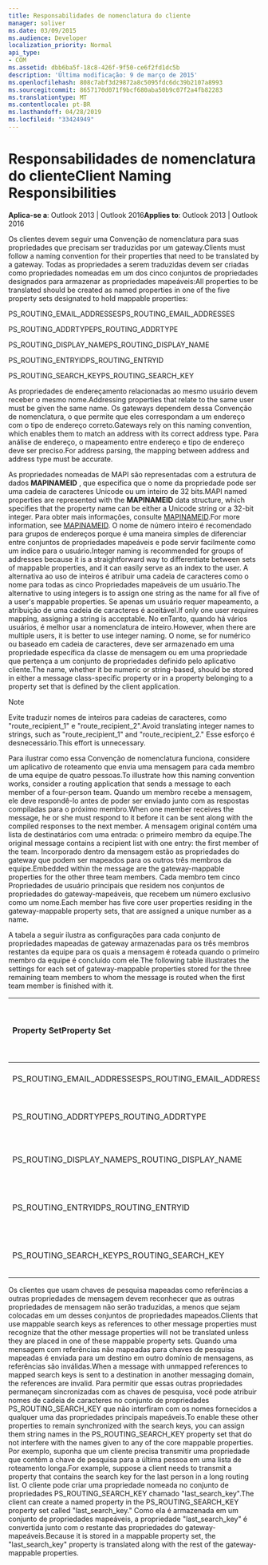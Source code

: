 ```yaml
---
title: Responsabilidades de nomenclatura do cliente
manager: soliver
ms.date: 03/09/2015
ms.audience: Developer
localization_priority: Normal
api_type:
- COM
ms.assetid: dbb6ba5f-18c8-426f-9f50-ce6f2fd1dc5b
description: 'Última modificação: 9 de março de 2015'
ms.openlocfilehash: 808c7abf3d29872a8c5095fdc6dc39b2107a8993
ms.sourcegitcommit: 8657170d071f9bcf680aba50b9c07f2a4fb82283
ms.translationtype: MT
ms.contentlocale: pt-BR
ms.lasthandoff: 04/28/2019
ms.locfileid: "33424949"
---
```

# <a name="client-naming-responsibilities"></a><span data-ttu-id="a8e35-103">Responsabilidades de nomenclatura do cliente</span><span class="sxs-lookup"><span data-stu-id="a8e35-103">Client Naming Responsibilities</span></span>

  
  
<span data-ttu-id="a8e35-104">**Aplica-se a**: Outlook 2013 | Outlook 2016</span><span class="sxs-lookup"><span data-stu-id="a8e35-104">**Applies to**: Outlook 2013 | Outlook 2016</span></span> 
  
<span data-ttu-id="a8e35-105">Os clientes devem seguir uma Convenção de nomenclatura para suas propriedades que precisam ser traduzidas por um gateway.</span><span class="sxs-lookup"><span data-stu-id="a8e35-105">Clients must follow a naming convention for their properties that need to be translated by a gateway.</span></span> <span data-ttu-id="a8e35-106">Todas as propriedades a serem traduzidas devem ser criadas como propriedades nomeadas em um dos cinco conjuntos de propriedades designados para armazenar as propriedades mapeáveis:</span><span class="sxs-lookup"><span data-stu-id="a8e35-106">All properties to be translated should be created as named properties in one of the five property sets designated to hold mappable properties:</span></span>
  
<span data-ttu-id="a8e35-107">PS_ROUTING_EMAIL_ADDRESSES</span><span class="sxs-lookup"><span data-stu-id="a8e35-107">PS_ROUTING_EMAIL_ADDRESSES</span></span>
  
<span data-ttu-id="a8e35-108">PS_ROUTING_ADDRTYPE</span><span class="sxs-lookup"><span data-stu-id="a8e35-108">PS_ROUTING_ADDRTYPE</span></span>
  
<span data-ttu-id="a8e35-109">PS_ROUTING_DISPLAY_NAME</span><span class="sxs-lookup"><span data-stu-id="a8e35-109">PS_ROUTING_DISPLAY_NAME</span></span>
  
<span data-ttu-id="a8e35-110">PS_ROUTING_ENTRYID</span><span class="sxs-lookup"><span data-stu-id="a8e35-110">PS_ROUTING_ENTRYID</span></span>
  
<span data-ttu-id="a8e35-111">PS_ROUTING_SEARCH_KEY</span><span class="sxs-lookup"><span data-stu-id="a8e35-111">PS_ROUTING_SEARCH_KEY</span></span>
  
<span data-ttu-id="a8e35-112">As propriedades de endereçamento relacionadas ao mesmo usuário devem receber o mesmo nome.</span><span class="sxs-lookup"><span data-stu-id="a8e35-112">Addressing properties that relate to the same user must be given the same name.</span></span> <span data-ttu-id="a8e35-113">Os gateways dependem dessa Convenção de nomenclatura, o que permite que eles correspondam a um endereço com o tipo de endereço correto.</span><span class="sxs-lookup"><span data-stu-id="a8e35-113">Gateways rely on this naming convention, which enables them to match an address with its correct address type.</span></span> <span data-ttu-id="a8e35-114">Para análise de endereço, o mapeamento entre endereço e tipo de endereço deve ser preciso.</span><span class="sxs-lookup"><span data-stu-id="a8e35-114">For address parsing, the mapping between address and address type must be accurate.</span></span>
  
<span data-ttu-id="a8e35-115">As propriedades nomeadas de MAPI são representadas com a estrutura de dados **MAPINAMEID** , que especifica que o nome da propriedade pode ser uma cadeia de caracteres Unicode ou um inteiro de 32 bits.</span><span class="sxs-lookup"><span data-stu-id="a8e35-115">MAPI named properties are represented with the **MAPINAMEID** data structure, which specifies that the property name can be either a Unicode string or a 32-bit integer.</span></span> <span data-ttu-id="a8e35-116">Para obter mais informações, consulte [MAPINAMEID](mapinameid.md).</span><span class="sxs-lookup"><span data-stu-id="a8e35-116">For more information, see [MAPINAMEID](mapinameid.md).</span></span> <span data-ttu-id="a8e35-117">O nome de número inteiro é recomendado para grupos de endereços porque é uma maneira simples de diferenciar entre conjuntos de propriedades mapeáveis e pode servir facilmente como um índice para o usuário.</span><span class="sxs-lookup"><span data-stu-id="a8e35-117">Integer naming is recommended for groups of addresses because it is a straightforward way to differentiate between sets of mappable properties, and it can easily serve as an index to the user.</span></span> <span data-ttu-id="a8e35-118">A alternativa ao uso de inteiros é atribuir uma cadeia de caracteres como o nome para todas as cinco Propriedades mapeáveis de um usuário.</span><span class="sxs-lookup"><span data-stu-id="a8e35-118">The alternative to using integers is to assign one string as the name for all five of a user's mappable properties.</span></span> <span data-ttu-id="a8e35-119">Se apenas um usuário requer mapeamento, a atribuição de uma cadeia de caracteres é aceitável.</span><span class="sxs-lookup"><span data-stu-id="a8e35-119">If only one user requires mapping, assigning a string is acceptable.</span></span> <span data-ttu-id="a8e35-120">No enTanto, quando há vários usuários, é melhor usar a nomenclatura de inteiro.</span><span class="sxs-lookup"><span data-stu-id="a8e35-120">However, when there are multiple users, it is better to use integer naming.</span></span> <span data-ttu-id="a8e35-121">O nome, se for numérico ou baseado em cadeia de caracteres, deve ser armazenado em uma propriedade específica da classe de mensagem ou em uma propriedade que pertença a um conjunto de propriedades definido pelo aplicativo cliente.</span><span class="sxs-lookup"><span data-stu-id="a8e35-121">The name, whether it be numeric or string-based, should be stored in either a message class-specific property or in a property belonging to a property set that is defined by the client application.</span></span> 
  
> [!NOTE]
> <span data-ttu-id="a8e35-122">Evite traduzir nomes de inteiros para cadeias de caracteres, como "route_recipient_1" e "route_recipient_2".</span><span class="sxs-lookup"><span data-stu-id="a8e35-122">Avoid translating integer names to strings, such as "route_recipient_1" and "route_recipient_2."</span></span> <span data-ttu-id="a8e35-123">Esse esforço é desnecessário.</span><span class="sxs-lookup"><span data-stu-id="a8e35-123">This effort is unnecessary.</span></span> 
  
<span data-ttu-id="a8e35-124">Para ilustrar como essa Convenção de nomenclatura funciona, considere um aplicativo de roteamento que envia uma mensagem para cada membro de uma equipe de quatro pessoas.</span><span class="sxs-lookup"><span data-stu-id="a8e35-124">To illustrate how this naming convention works, consider a routing application that sends a message to each member of a four-person team.</span></span> <span data-ttu-id="a8e35-125">Quando um membro recebe a mensagem, ele deve respondê-lo antes de poder ser enviado junto com as respostas compiladas para o próximo membro.</span><span class="sxs-lookup"><span data-stu-id="a8e35-125">When one member receives the message, he or she must respond to it before it can be sent along with the compiled responses to the next member.</span></span> <span data-ttu-id="a8e35-126">A mensagem original contém uma lista de destinatários com uma entrada: o primeiro membro da equipe.</span><span class="sxs-lookup"><span data-stu-id="a8e35-126">The original message contains a recipient list with one entry: the first member of the team.</span></span> <span data-ttu-id="a8e35-127">Incorporado dentro da mensagem estão as propriedades do gateway que podem ser mapeados para os outros três membros da equipe.</span><span class="sxs-lookup"><span data-stu-id="a8e35-127">Embedded within the message are the gateway-mappable properties for the other three team members.</span></span> <span data-ttu-id="a8e35-128">Cada membro tem cinco Propriedades de usuário principais que residem nos conjuntos de propriedades do gateway-mapeáveis, que recebem um número exclusivo como um nome.</span><span class="sxs-lookup"><span data-stu-id="a8e35-128">Each member has five core user properties residing in the gateway-mappable property sets, that are assigned a unique number as a name.</span></span> 
  
<span data-ttu-id="a8e35-129">A tabela a seguir ilustra as configurações para cada conjunto de propriedades mapeadas de gateway armazenadas para os três membros restantes da equipe para os quais a mensagem é roteada quando o primeiro membro da equipe é concluído com ele.</span><span class="sxs-lookup"><span data-stu-id="a8e35-129">The following table illustrates the settings for each set of gateway-mappable properties stored for the three remaining team members to whom the message is routed when the first team member is finished with it.</span></span>
  
|<span data-ttu-id="a8e35-130">**Property Set**</span><span class="sxs-lookup"><span data-stu-id="a8e35-130">**Property Set**</span></span>|<span data-ttu-id="a8e35-131">**Segundo membro <br/> da equipe**</span><span class="sxs-lookup"><span data-stu-id="a8e35-131">**Second Team  <br/> Member**</span></span>|<span data-ttu-id="a8e35-132">**Terceiro membro <br/> da equipe**</span><span class="sxs-lookup"><span data-stu-id="a8e35-132">**Third Team  <br/> Member**</span></span>|<span data-ttu-id="a8e35-133">**Quarto membro <br/> da equipe**</span><span class="sxs-lookup"><span data-stu-id="a8e35-133">**Fourth Team  <br/> Member**</span></span>|
|:-----|:-----|:-----|:-----|
|<span data-ttu-id="a8e35-134">PS_ROUTING_EMAIL_ADDRESSES</span><span class="sxs-lookup"><span data-stu-id="a8e35-134">PS_ROUTING_EMAIL_ADDRESSES</span></span>  <br/> |<span data-ttu-id="a8e35-135">Endereço = 0</span><span class="sxs-lookup"><span data-stu-id="a8e35-135">Address = 0</span></span>  <br/> |<span data-ttu-id="a8e35-136">Endereço = 1</span><span class="sxs-lookup"><span data-stu-id="a8e35-136">Address = 1</span></span>  <br/> |<span data-ttu-id="a8e35-137">Endereço = 2</span><span class="sxs-lookup"><span data-stu-id="a8e35-137">Address = 2</span></span>  <br/> |
|<span data-ttu-id="a8e35-138">PS_ROUTING_ADDRTYPE</span><span class="sxs-lookup"><span data-stu-id="a8e35-138">PS_ROUTING_ADDRTYPE</span></span>  <br/> |<span data-ttu-id="a8e35-139">Tipo de endereço = 0</span><span class="sxs-lookup"><span data-stu-id="a8e35-139">Address type = 0</span></span>  <br/> |<span data-ttu-id="a8e35-140">Tipo de endereço = 1</span><span class="sxs-lookup"><span data-stu-id="a8e35-140">Address type = 1</span></span>  <br/> |<span data-ttu-id="a8e35-141">Tipo de endereço = 2</span><span class="sxs-lookup"><span data-stu-id="a8e35-141">Address type = 2</span></span>  <br/> |
|<span data-ttu-id="a8e35-142">PS_ROUTING_DISPLAY_NAME</span><span class="sxs-lookup"><span data-stu-id="a8e35-142">PS_ROUTING_DISPLAY_NAME</span></span>  <br/> |<span data-ttu-id="a8e35-143">Nome para exibição = 0</span><span class="sxs-lookup"><span data-stu-id="a8e35-143">Display name = 0</span></span>  <br/> |<span data-ttu-id="a8e35-144">Nome para exibição = 1</span><span class="sxs-lookup"><span data-stu-id="a8e35-144">Display name = 1</span></span>  <br/> |<span data-ttu-id="a8e35-145">Nome para exibição = 2</span><span class="sxs-lookup"><span data-stu-id="a8e35-145">Display name = 2</span></span>  <br/> |
|<span data-ttu-id="a8e35-146">PS_ROUTING_ENTRYID</span><span class="sxs-lookup"><span data-stu-id="a8e35-146">PS_ROUTING_ENTRYID</span></span>  <br/> |<span data-ttu-id="a8e35-147">Identificador de entrada = 0</span><span class="sxs-lookup"><span data-stu-id="a8e35-147">Entry identifier = 0</span></span>  <br/> |<span data-ttu-id="a8e35-148">Identificador de entrada = 1</span><span class="sxs-lookup"><span data-stu-id="a8e35-148">Entry identifier = 1</span></span>  <br/> |<span data-ttu-id="a8e35-149">Identificador de entrada = 2</span><span class="sxs-lookup"><span data-stu-id="a8e35-149">Entry identifier = 2</span></span>  <br/> |
|<span data-ttu-id="a8e35-150">PS_ROUTING_SEARCH_KEY</span><span class="sxs-lookup"><span data-stu-id="a8e35-150">PS_ROUTING_SEARCH_KEY</span></span>  <br/> |<span data-ttu-id="a8e35-151">Chave de pesquisa = 0</span><span class="sxs-lookup"><span data-stu-id="a8e35-151">Search key = 0</span></span>  <br/> |<span data-ttu-id="a8e35-152">Chave de pesquisa = 1</span><span class="sxs-lookup"><span data-stu-id="a8e35-152">Search key = 1</span></span>  <br/> |<span data-ttu-id="a8e35-153">Chave de pesquisa = 2</span><span class="sxs-lookup"><span data-stu-id="a8e35-153">Search key = 2</span></span>  <br/> |
   
<span data-ttu-id="a8e35-154">Os clientes que usam chaves de pesquisa mapeadas como referências a outras propriedades de mensagem devem reconhecer que as outras propriedades de mensagem não serão traduzidas, a menos que sejam colocadas em um desses conjuntos de propriedades mapeados.</span><span class="sxs-lookup"><span data-stu-id="a8e35-154">Clients that use mappable search keys as references to other message properties must recognize that the other message properties will not be translated unless they are placed in one of these mappable property sets.</span></span> <span data-ttu-id="a8e35-155">Quando uma mensagem com referências não mapeadas para chaves de pesquisa mapeadas é enviada para um destino em outro domínio de mensagens, as referências são inválidas.</span><span class="sxs-lookup"><span data-stu-id="a8e35-155">When a message with unmapped references to mapped search keys is sent to a destination in another messaging domain, the references are invalid.</span></span> <span data-ttu-id="a8e35-156">Para permitir que essas outras propriedades permaneçam sincronizadas com as chaves de pesquisa, você pode atribuir nomes de cadeia de caracteres no conjunto de propriedades PS_ROUTING_SEARCH_KEY que não interfiram com os nomes fornecidos a qualquer uma das propriedades principais mapeáveis.</span><span class="sxs-lookup"><span data-stu-id="a8e35-156">To enable these other properties to remain synchronized with the search keys, you can assign them string names in the PS_ROUTING_SEARCH_KEY property set that do not interfere with the names given to any of the core mappable properties.</span></span> <span data-ttu-id="a8e35-157">Por exemplo, suponha que um cliente precisa transmitir uma propriedade que contém a chave de pesquisa para a última pessoa em uma lista de roteamento longa.</span><span class="sxs-lookup"><span data-stu-id="a8e35-157">For example, suppose a client needs to transmit a property that contains the search key for the last person in a long routing list.</span></span> <span data-ttu-id="a8e35-158">O cliente pode criar uma propriedade nomeada no conjunto de propriedades PS_ROUTING_SEARCH_KEY chamado "last_search_key".</span><span class="sxs-lookup"><span data-stu-id="a8e35-158">The client can create a named property in the PS_ROUTING_SEARCH_KEY property set called "last_search_key."</span></span> <span data-ttu-id="a8e35-159">Como ela é armazenada em um conjunto de propriedades mapeáveis, a propriedade "last_search_key" é convertida junto com o restante das propriedades do gateway-mapeáveis.</span><span class="sxs-lookup"><span data-stu-id="a8e35-159">Because it is stored in a mappable property set, the "last_search_key" property is translated along with the rest of the gateway-mappable properties.</span></span>
  


